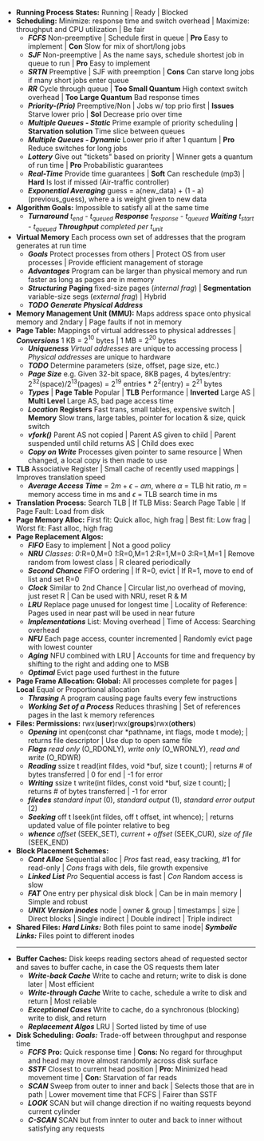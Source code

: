  * **Running Process States:** Running | Ready | Blocked
 * **Scheduling:** Minimize: response time and switch overhead | Maximize: throughput and CPU utilization | Be fair
    * **_FCFS_** Non-preemptive | Schedule first in queue | **Pro** Easy to implement | **Con** Slow for mix of short/long jobs
    * **_SJF_** Non-preemptive | As the name says, schedule shortest job in queue to run | **Pro** Easy to implement
    * **_SRTN_** Preemptive | SJF with preemption | **Cons** Can starve long jobs if many short jobs enter queue
    * **_RR_** Cycle through queue | **Too Small Quantum** High context switch overhead | **Too Large Quantum** Bad response times
    * **_Priority-(Prio)_** Preemptive/Non | Jobs w/ top prio first | **Issues** Starve lower prio | **Sol** Decrease prio over time
    * **_Multiple Queues - Static_** Prime example of priority scheduling | **Starvation solution** Time slice between queues
    * **_Multiple Queues - Dynamic_** Lower prio if after 1 quantum | **Pro** Reduce switches for long jobs
    * **_Lottery_** Give out "tickets" based on priority | Winner gets a quantum of run time | **Pro** Probabilistic guarantees
    * **_Real-Time_** Provide time guarantees | **Soft** Can reschedule (mp3) | **Hard** Is lost if missed (Air-traffic controller)
    * **_Exponential Averaging_** guess = a(new_data) + (1 - a)(previous_guess), where a is weight given to new data
 * **Algorithm Goals:** Impossible to satisfy all at the same time
    * **_Turnaround_** *t$_{end}$ - t$_{queued}$* **_Response_** *t$_{response}$ - t$_{queued}$* **_Waiting_** *t$_{start}$ - t$_{queued}$* **_Throughput_** *completed per t$_{unit}$*
 * **Virtual Memory** Each process own set of addresses that the program generates at run time
    * **_Goals_** Protect processes from others | Protect OS from user processes | Provide efficient management of storage
    * **_Advantages_** Program can be larger than physical memory and run faster as long as pages are in memory
    * **_Structuring_** **Paging** fixed-size pages (_internal frag_) | **Segmentation** variable-size segs (_external frag_) | Hybrid
    * **_TODO_** **_Generate Physical Address_** 
 * **Memory Management Unit (MMU):** Maps address space onto physical memory and 2ndary | Page faults if not in memory
 * **Page Table:** Mappings of virtual addresses to physical addresses | **_Conversions_** 1 KB = 2$^{10}$ bytes | 1 MB = 2$^{20}$ bytes
    * **_Uniqueness_** *Virtual addresses* are unique to accessing process | *Physical addresses* are unique to hardware
    * **_TODO_** Determine parameters (size, offset, page size, etc.)
    * **_Page Size_** e.g. Given 32-bit space, 8KB pages, 4 bytes/entry: 2$^{32}$(space)/2$^{13}$(pages) = 2$^{19}$ entries * 2$^2$(entry) = 2$^{21}$ bytes
    * **_Types_** | **Page Table** Popular | **TLB** Performance | **Inverted** Large AS | **Multi Level** Large AS, bad page access time
    * **_Location_** **Registers** Fast trans, small tables, expensive switch | **Memory** Slow trans, large tables, pointer for location & size, quick switch
    * **_vfork()_** Parent AS not copied | Parent AS given to child | Parent suspended until child returns AS | Child does exec
    * **_Copy on Write_** Processes given pointer to same resource | When changed, a local copy is then made to use
 * **TLB** Associative Register | Small cache of recently used mappings | Improves translation speed
    * **_Average Access Time_** = $2m + \epsilon - \alpha m$, where $\alpha$ = TLB hit ratio, $m$ = memory access time in ms and $\epsilon$ = TLB search time in ms
 * **Translation Process:** Search TLB | If TLB Miss: Search Page Table | If Page Fault: Load from disk
 * **Page Memory Alloc:** First fit: Quick alloc, high frag | Best fit: Low frag | Worst fit: Fast alloc, high frag
 * **Page Replacement Algos:**
    * **_FIFO_** Easy to implement | Not a good policy
    * **_NRU_** _Classes_: _0_:R=0,M=0 _1_:R=0,M=1 _2_:R=1,M=0 _3_:R=1,M=1 | Remove random from lowest class | R cleared periodically
    * **_Second Chance_** FIFO ordering | If R=0, evict | If R=1, move to end of list and set R=0
    * **_Clock_** Similar to 2nd Chance | Circular list,no overhead of moving, just reset R | Can be used with NRU, reset R & M
    * **_LRU_** Replace page unused for longest time | Locality of Reference: Pages used in near past will be used in near future
    * **_Implementations_** List: Moving overhead | Time of Access: Searching overhead
    * **_NFU_** Each page access, counter incremented | Randomly evict page with lowest counter
    * **_Aging_** NFU combined with LRU | Accounts for time and frequency by shifting to the right and adding one to MSB
    * **_Optimal_** Evict page used furthest in the future
 * **Page Frame Allocation: Global:** All processes complete for pages | **Local** Equal or Proportional allocation
    * **_Thrasing_** A program causing page faults every few instructions
    * **_Working Set of a Process_** Reduces thrashing | Set of references pages in the last k memory references
 * **Files: Permissions:** rwx(**user**)rwx(**groups**)rwx(**others**)
    * **_Opening_** int open(const char *pathname, int flags, mode t mode); | returns file descriptor | Use dup to open same file
    * **_Flags_** *read only* (O_RDONLY), *write only* (O_WRONLY), *read and write* (O_RDWR)
    * **_Reading_** ssize t read(int fildes, void *buf, size t count); | returns # of bytes transferred | 0 for end | -1 for error
    * **_Writing_** ssize t write(int fildes, const void *buf, size t count); | returns # of bytes transferred | -1 for error
    * **_filedes_** *standard input* (0), *standard output* (1), *standard error output* (2)
    * **_Seeking_** off t lseek(int fildes, off t offset, int whence); | returns updated value of file pointer relative to beg
    * **_whence_** *offset* (SEEK_SET), *current + offset* (SEEK_CUR), *size of file* (SEEK_END) 
 * **Block Placement Schemes:**
    * **_Cont Alloc_** Sequential alloc | *Pros* fast read, easy tracking, #1 for read-only | *Cons* frags with dels, file growth expensive
    * **_Linked List_** *Pro* Sequential access is fast | *Con* Random access is slow
    * **_FAT_** One entry per physical disk block | Can be in main memory | Simple and robust
    * **_UNIX Version inodes_** node | owner & group | timestamps | size |  Direct blocks | Single indirect | Double indirect | Triple indirect
 * **Shared Files:** **_Hard Links:_** Both files point to same inode| **_Symbolic Links:_** Files point to different inodes
    * **
 * **Buffer Caches:** Disk keeps reading sectors ahead of requested sector and saves to buffer cache, in case the OS requests them later
    * **_Write-back Cache_** Write to cache and return; write to disk is done later | Most efficient
    * **_Write-through Cache_** Write to cache, schedule a write to disk and return | Most reliable
    * **_Exceptional Cases_** Write to cache, do a synchronous (blocking) write to disk, and return
    * **_Replacement Algos_** LRU | Sorted listed by time of use
 * **Disk Scheduling:** **_Goals:_** Trade-off between throughput and response time
    * **_FCFS_** **Pro:** Quick response time | **Cons:** No regard for throughput and head may move almost randomly across disk surface
    * **_SSTF_** Closest to current head position | **Pro:** Minimized head movement time | **Con:** Starvation of far reads
    * **_SCAN_** Sweep from outer to inner and back | Selects those that are in path | Lower movement time that FCFS | Fairer than SSTF
    * **_LOOK_** SCAN but will change direction if no waiting requests beyond current cylinder
    * **_C-SCAN_** SCAN but from innter to outer and back to inner without satisfying any requests
